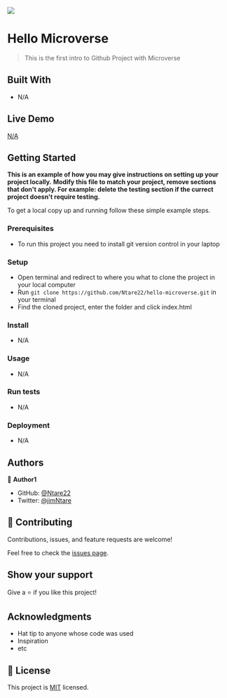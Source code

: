 ![](https://img.shields.io/badge/Microverse-blueviolet)

# Hello Microverse

> This is the first intro to Github Project with Microverse

<!-- ![screenshot](./app_screenshot.png) -->

<!-- Additional description about the project and its features. -->

## Built With

- N/A

## Live Demo

[N/A]()


## Getting Started

**This is an example of how you may give instructions on setting up your project locally.**
**Modify this file to match your project, remove sections that don't apply. For example: delete the testing section if the currect project doesn't require testing.**


To get a local copy up and running follow these simple example steps.

### Prerequisites
- To run this project you need to install git version control in your laptop
### Setup
- Open terminal and redirect to where you what to clone the project in your local computer
- Run `git clone https://github.com/Ntare22/hello-microverse.git` in your terminal
- Find the cloned project, enter the folder and click index.html
### Install
- N/A
### Usage
- N/A
### Run tests
- N/A
### Deployment
- N/A


## Authors

👤 **Author1**

- GitHub: [@Ntare22](https://github.com/ntare22)
- Twitter: [@jimNtare](https://twitter.com/jimNtare)
<!-- - LinkedIn: [LinkedIn](https://linkedin.com/in/linkedinhandle) -->

<!-- 👤 **Author2**

- GitHub: [@githubhandle](https://github.com/githubhandle)
- Twitter: [@twitterhandle](https://twitter.com/twitterhandle)
- LinkedIn: [LinkedIn](https://linkedin.com/in/linkedinhandle) -->

## 🤝 Contributing

Contributions, issues, and feature requests are welcome!

Feel free to check the [issues page](../../issues/).

## Show your support

Give a ⭐️ if you like this project!

## Acknowledgments

- Hat tip to anyone whose code was used
- Inspiration
- etc

## 📝 License

This project is [MIT](./MIT.md) licensed.
